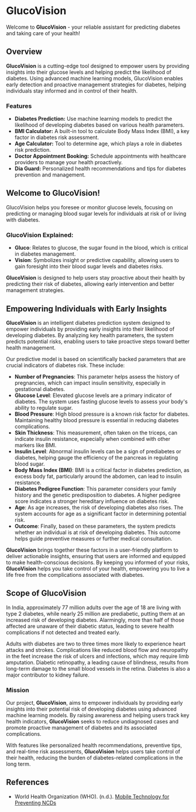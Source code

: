 # GlucoVision


Welcome to **GlucoVision** - your reliable assistant for predicting diabetes and taking care of your health!

## Overview

**GlucoVision** is a cutting-edge tool designed to empower users by providing insights into their glucose levels and helping predict the likelihood of diabetes. Using advanced machine learning models, GlucoVision enables early detection and proactive management strategies for diabetes, helping individuals stay informed and in control of their health.

### Features

- **Diabetes Prediction:** Use machine learning models to predict the likelihood of developing diabetes based on various health parameters.
- **BMI Calculator:** A built-in tool to calculate Body Mass Index (BMI), a key factor in diabetes risk assessment.
- **Age Calculator:** Tool to determine age, which plays a role in diabetes risk prediction.
- **Doctor Appointment Booking:** Schedule appointments with healthcare providers to manage your health proactively.
- **Dia Guard:** Personalized health recommendations and tips for diabetes prevention and management.



## Welcome to GlucoVision!

GlucoVision helps you foresee or monitor glucose levels, focusing on predicting or managing blood sugar levels for individuals at risk of or living with diabetes.

### GlucoVision Explained:

- **Gluco**: Relates to glucose, the sugar found in the blood, which is critical in diabetes management.
- **Vision**: Symbolizes insight or predictive capability, allowing users to gain foresight into their blood sugar levels and diabetes risks.

**GlucoVision** is designed to help users stay proactive about their health by predicting their risk of diabetes, allowing early intervention and better management strategies.

## Empowering Individuals with Early Insights

**GlucoVision** is an intelligent diabetes prediction system designed to empower individuals by providing early insights into their likelihood of developing diabetes. By analyzing key health parameters, the system predicts potential risks, enabling users to take proactive steps toward better health management.

Our predictive model is based on scientifically backed parameters that are crucial indicators of diabetes risk. These include:

- **Number of Pregnancies**: This parameter helps assess the history of pregnancies, which can impact insulin sensitivity, especially in gestational diabetes.
- **Glucose Level**: Elevated glucose levels are a primary indicator of diabetes. The system uses fasting glucose levels to assess your body's ability to regulate sugar.
- **Blood Pressure**: High blood pressure is a known risk factor for diabetes. Maintaining healthy blood pressure is essential in reducing diabetes complications.
- **Skin Thickness**: This measurement, often taken on the triceps, can indicate insulin resistance, especially when combined with other markers like BMI.
- **Insulin Level**: Abnormal insulin levels can be a sign of prediabetes or diabetes, helping gauge the efficiency of the pancreas in regulating blood sugar.
- **Body Mass Index (BMI)**: BMI is a critical factor in diabetes prediction, as excess body fat, particularly around the abdomen, can lead to insulin resistance. 
- **Diabetes Pedigree Function**: This parameter considers your family history and the genetic predisposition to diabetes. A higher pedigree score indicates a stronger hereditary influence on diabetes risk.
- **Age**: As age increases, the risk of developing diabetes also rises. The system accounts for age as a significant factor in determining potential risk. 
- **Outcome**: Finally, based on these parameters, the system predicts whether an individual is at risk of developing diabetes. This outcome helps guide preventive measures or further medical consultation.

**GlucoVision** brings together these factors in a user-friendly platform to deliver actionable insights, ensuring that users are informed and equipped to make health-conscious decisions. By keeping you informed of your risks, **GlucoVision** helps you take control of your health, empowering you to live a life free from the complications associated with diabetes.

## Scope of GlucoVision

In India, approximately 77 million adults over the age of 18 are living with type 2 diabetes, while nearly 25 million are prediabetic, putting them at an increased risk of developing diabetes. Alarmingly, more than half of those affected are unaware of their diabetic status, leading to severe health complications if not detected and treated early.

Adults with diabetes are two to three times more likely to experience heart attacks and strokes. Complications like reduced blood flow and neuropathy in the feet increase the risk of ulcers and infections, which may require limb amputation. Diabetic retinopathy, a leading cause of blindness, results from long-term damage to the small blood vessels in the retina. Diabetes is also a major contributor to kidney failure.

### Mission

Our project, **GlucoVision**, aims to empower individuals by providing early insights into their potential risk of developing diabetes using advanced machine learning models. By raising awareness and helping users track key health indicators, **GlucoVision** seeks to reduce undiagnosed cases and promote proactive management of diabetes and its associated complications.

With features like personalized health recommendations, preventive tips, and real-time risk assessments, **GlucoVision** helps users take control of their health, reducing the burden of diabetes-related complications in the long term.

## References

- World Health Organization (WHO). (n.d.). [Mobile Technology for Preventing NCDs](https://www.who.int/india/health-topics/mobile-technology-for-preventing-ncds)
